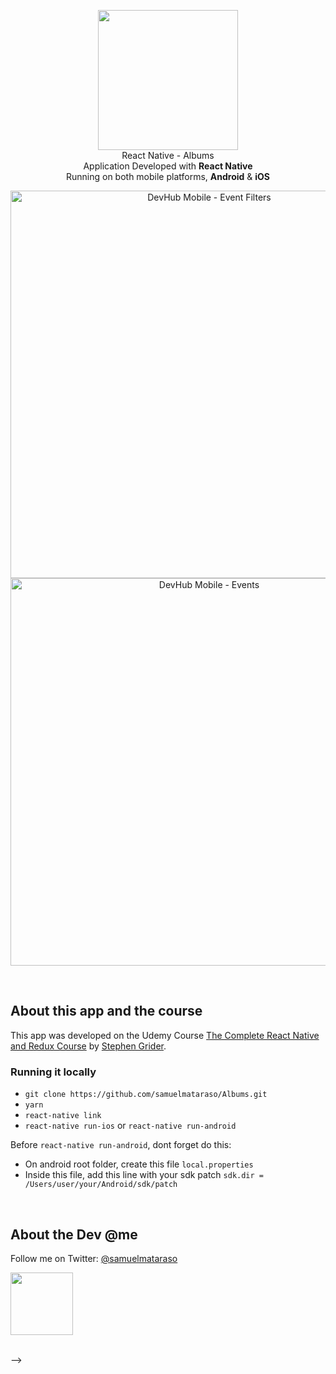 <p align="center">
  <img src="https://i.imgur.com/t2aQUL1.png" height="224" /><br/>
  <span>React Native - Albums</span><br/>
  <span>Application Developed with <b>React Native</b></span><br/>
  <span>Running on both mobile platforms, <b>Android</b> & <b>iOS</b> </span><br/>
</p>
<p align="center">
    <img alt="DevHub Mobile - Event Filters" height="620" src="https://media.giphy.com/media/1xpCT8LlfJEsiyy5aL/giphy.gif" />
    <img alt="DevHub Mobile - Events" height="620" src="https://media.giphy.com/media/TgIWaaDwMHNNRZd2YZ/giphy.gif" />
</p>

<br/>

## About this app and the course

This app was developed on the Udemy Course [The Complete React Native and Redux Course](https://www.udemy.com/the-complete-react-native-and-redux-course/) by [Stephen Grider](https://www.udemy.com/user/sgslo/).
<br/>

### Running it locally

- `git clone https://github.com/samuelmataraso/Albums.git`
- `yarn`
- `react-native link`
- `react-native run-ios` or `react-native run-android`

Before `react-native run-android`, dont forget do this:

- On android root folder, create this file `local.properties`
- Inside this file, add this line with your sdk patch `sdk.dir = /Users/user/your/Android/sdk/patch`

<br/>

## About the Dev @me

Follow me on Twitter: [@samuelmataraso](https://twitter.com/samuelmataraso)

<a href="https://twitter.com/samuelmataraso" target="_blank"><img src="https://twitter.com/samuelmataraso/profile_image?size=original" height="100" /></a>

<br/> -->
